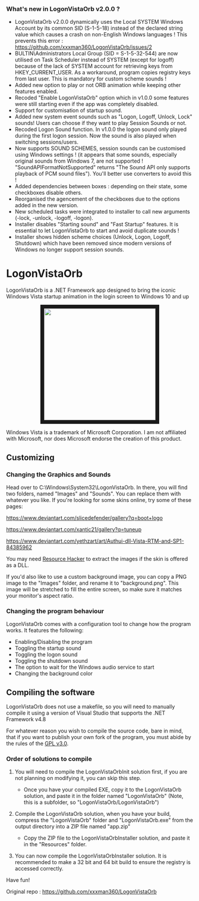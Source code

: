 ### What's new in LogonVistaOrb v2.0.0 ?

- LogonVistaOrb v2.0.0 dynamically uses the Local SYSTEM Windows Account by its common SID (S-1-5-18) instead of the declared string value which causes a crash on non-English Windows languages ! This prevents this error : https://github.com/xxxman360/LogonVistaOrb/issues/2
- BULTIN\Administrators Local Group (SID = S-1-5-32-544) are now utilised on Task Scheduler instead of SYSTEM (except for logoff) because of the lack of SYSTEM account for retrieving keys from HKEY_CURRENT_USER. As a workaround, program copies registry keys from last user. This is mandatory for custom scheme sounds !
- Added new option to play or not ORB animation while keeping other features enabled.
- Recoded "Enable LogonVistaOrb" option which in v1.0.0 some features were still starting even if the app was completely disabled.
- Support for customisation of startup sound.
- Added new system event sounds such as "Logon, Logoff, Unlock, Lock" sounds! Users can choose if they want to play Session Sounds or not.
- Recoded Logon Sound function. In v1.0.0 the logon sound only played during the first logon session. Now the sound is also played when switching sessions/users.
- Now supports SOUND SCHEMES, session sounds can be customised using Windows settings ! (it appears that some sounds, especially original sounds from Windows 7, are not supported ! "SoundAPIFormatNotSupported" returns "The Sound API only supports playback of PCM sound files"). You'll better use converters to avoid this !
- Added dependencies between boxes : depending on their state, some checkboxes disable others.
- Reorganised the agencement of the checkboxes due to the options added in the new version.
- New scheduled tasks were integrated to installer to call new arguments (-lock, -unlock, -logoff, -logon).
- Installer disables "Starting sound" and  "Fast Startup" features. It is essential to let LogonVistaOrb to start and avoid duplicate sounds !
- Installer shows hidden scheme choices (Unlock, Logon, Logoff, Shutdown) which have been removed since modern versions of Windows no longer support session sounds.


# LogonVistaOrb

LogonVistaOrb is a .NET Framework app designed to bring the iconic Windows Vista startup animation in the login screen to Windows 10 and up

<p align="center">
<img src="https://i.imgur.com/wTzRBD2.png" height=300 border="10"/>
</p>
Windows Vista is a trademark of Microsoft Corporation. I am not affiliated with Microsoft, nor does Microsoft endorse the creation of this product.

## Customizing

### Changing the Graphics and Sounds
Head over to C:\Windows\System32\LogonVistaOrb. In there, you will find two folders, named "Images" and "Sounds". You can replace them with whatever you like. If you're looking for some skins online, try some of these pages:

https://www.deviantart.com/slicedefender/gallery?q=boot+logo

https://www.deviantart.com/xantic21/gallery?q=tuneup

https://www.deviantart.com/yethzart/art/Authui-dll-Vista-RTM-and-SP1-84385962

You may need [Resource Hacker](https://www.angusj.com/resourcehacker/#download) to extract the images if the skin is offered as a DLL.

If you'd also like to use a custom background image, you can copy a PNG image to the "Images" folder, and rename it to "background.png". This image will be stretched to fill the entire screen, so make sure it matches your monitor's aspect ratio.

### Changing the program behaviour
LogonVistaOrb comes with a configuration tool to change how the program works. It features the following:
- Enabling/Disabling the program
- Toggling the startup sound
- Toggling the logon sound
- Toggling the shutdown sound
- The option to wait for the Windows audio service to start
- Changing the background color

## Compiling the software
LogonVistaOrb does not use a makefile, so you will need to manually compile it using a version of Visual Studio that supports the .NET Framework v4.8

For whatever reason you wish to compile the source code, bare in mind, that if you want to publish your own fork of the program, you must abide by the rules of the [GPL v3.0](https://github.com/xxxman360/LogonVistaOrb/blob/main/LICENSE).

### Order of solutions to compile
1. You will need to compile the LogonVistaOrbInit solution first, if you are not planning on modifying it, you can skip this step. 
    - Once you have your compiled EXE, copy it to the LogonVistaOrb solution, and paste it in the folder named "LogonVistaOrb" (Note, this is a subfolder, so "LogonVistaOrb/LogonVistaOrb")

2. Compile the LogonVistaOrb solution, when you have your build, compress the "LogonVistaOrb" folder and "LogonVistaOrb.exe" from the output directory into a ZIP file named "app.zip"
    - Copy the ZIP file to the LogonVistaOrbInstaller solution, and paste it in the "Resources" folder.

3. You can now compile the LogonVistaOrbInstaller solution. It is recommended to make a 32 bit and 64 bit build to ensure the registry is accessed correctly. 

Have fun!


Original repo : https://github.com/xxxman360/LogonVistaOrb